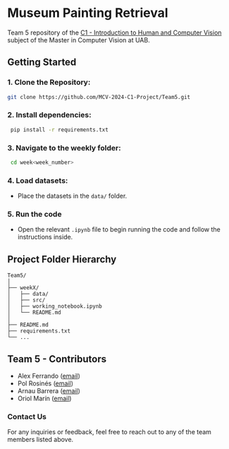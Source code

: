 # Museum Painting Retrieval
Team 5 repository of the [C1 - Introduction to Human and Computer Vision](https://mcv.uab.cat/c1-introduction-human-computer-vision/) subject of the Master in Computer Vision at UAB.

## Getting Started
### 1. **Clone the Repository**: 
   ```bash
   git clone https://github.com/MCV-2024-C1-Project/Team5.git
   ```
### 2. **Install dependencies**:
  ```bash
   pip install -r requirements.txt
   ```
### 3. **Navigate to the weekly folder**:
  ```bash
   cd week<week_number>
   ```
### 4. **Load datasets**:
- Place the datasets in the `data/` folder.

### 5. Run the code
- Open the relevant `.ipynb` file to begin running the code and follow the instructions inside. 
  
## Project Folder Hierarchy
```
Team5/
│
├── weekX/
│   ├── data/       
│   ├── src/
│   ├── working_notebook.ipynb
│   └── README.md
│
├── README.md
├── requirements.txt
└── ...
```
## Team 5 - Contributors
- Alex Ferrando ([email](mailto:alexferrando15@gmail.com)) 
- Pol Rosinés ([email](mailto:polrosines@gmail.com))
- Arnau Barrera ([email](mailto:arnau6baroy@gmail.com))
- Oriol Marín ([email](mailto:oriolmarin18@gmail.com))
  
### Contact Us
For any inquiries or feedback, feel free to reach out to any of the team members listed above.

